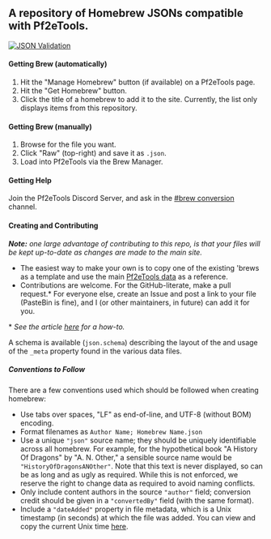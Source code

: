 ## A repository of Homebrew JSONs compatible with Pf2eTools.
[![JSON Validation](https://github.com/Pf2eTools/homebrew/actions/workflows/test.yml/badge.svg)](https://github.com/Pf2eTools/homebrew/actions/workflows/test.yml)
#### Getting Brew (automatically)
1. Hit the "Manage Homebrew" button (if available) on a Pf2eTools page.
2. Hit the "Get Homebrew" button.
3. Click the title of a homebrew to add it to the site. Currently, the list only displays items from this repository.
#### Getting Brew (manually)
1. Browse for the file you want.
2. Click "Raw" (top-right) and save it as `.json`.
3. Load into Pf2eTools via the Brew Manager.
#### Getting Help
Join the Pf2eTools Discord Server, and ask in the [#brew conversion](https://discord.gg/BjphcQGfJY) channel.
#### Creating and Contributing

_**Note:** one large advantage of contributing to this repo, is that your files will be kept up-to-date as changes are made to the main site._

- The easiest way to make your own is to copy one of the existing 'brews as a template and use the main [Pf2eTools data](https://github.com/Pf2eTools/Pf2eTools.github.io/tree/master/data) as a reference.
- Contributions are welcome. For the GitHub-literate, make a pull request.* For everyone else, create an Issue and post a link to your file (PasteBin is fine), and I (or other maintainers, in future) can add it for you.

\* _See the article [here](https://help.github.com/articles/creating-a-pull-request-from-a-fork/) for a how-to._

A schema is available (`json.schema`) describing the layout of the and usage of the `_meta` property found in the various data files.

##### Conventions to Follow

There are a few conventions used which should be followed when creating homebrew:
 - Use tabs over spaces, "LF" as end-of-line, and UTF-8 (without BOM) encoding.
 - Format filenames as `Author Name; Homebrew Name.json`
 - Use a unique `"json"` source name; they should be uniquely identifiable across all homebrew. For example, for the hypothetical book "A History Of Dragons" by "A. N. Other," a sensible source name would be `"HistoryOfDragonsANOther"`. Note that this text is never displayed, so can be as long and as ugly as required. While this is not enforced, we reserve the right to change data as required to avoid naming conflicts.
 - Only include content authors in the source `"author"` field; conversion credit should be given in a `"convertedBy"` field (with the same format).
 - Include a `"dateAdded"` property in file metadata, which is a Unix timestamp (in seconds) at which the file was added. You can view and copy the current Unix time [here](https://www.epochconverter.com/).
